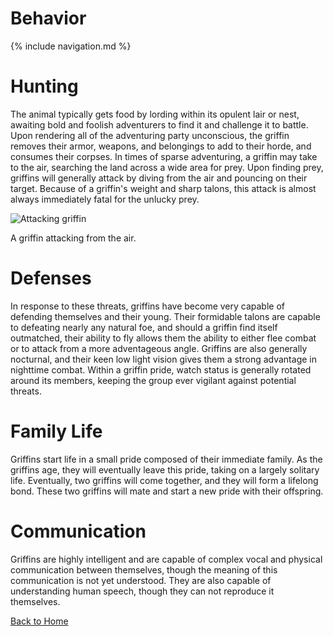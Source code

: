 # Behavior
{% include navigation.md %}

# Hunting
The animal typically gets food by lording within its opulent lair or nest, awaiting bold and foolish adventurers to find it and challenge it to battle. Upon rendering all of the adventuring party unconscious, the griffin removes their armor, weapons, and belongings to add to their horde, and consumes their corpses. In times of sparse adventuring, a griffin may take to the air, searching the land across a wide area for prey. Upon finding prey, griffins will generally attack by diving from the air and pouncing on their target. Because of a griffin's weight and sharp talons, this attack is almost always immediately fatal for the unlucky prey.

![Attacking griffin](https://slack-imgs.com/?c=1&o1=ro&url=https%3A%2F%2Fyt3.ggpht.com%2F-l9fqqNMXRJw%2FAAAAAAAAAAI%2FAAAAAAAAAAA%2FCLtM1rZXopo%2Fs900-c-k-no-mo-rj-c0xffffff%2Fphoto.jpg)

A griffin attacking from the air.

# Defenses
In response to these threats, griffins have become very capable of defending themselves and their young. Their formidable talons are capable to defeating nearly any natural foe, and should a griffin find itself outmatched, their ability to fly allows them the ability to either flee combat or to attack from a more adventageous angle. Griffins are also generally nocturnal, and their keen low light vision gives them a strong advantage in nighttime combat. Within a griffin pride, watch status is generally rotated around its members, keeping the group ever vigilant against potential threats.

# Family Life
Griffins start life in a small pride composed of their immediate family. As the griffins age, they will eventually leave this pride, taking on a largely solitary life. Eventually, two griffins will come together, and they will form a lifelong bond. These two griffins will mate and start a new pride with their offspring.

# Communication
Griffins are highly intelligent and are capable of complex vocal and physical communication between themselves, though the meaning of this communication is not yet understood. They are also capable of understanding human speech, though they can not reproduce it themselves.

[Back to Home](index.md)
